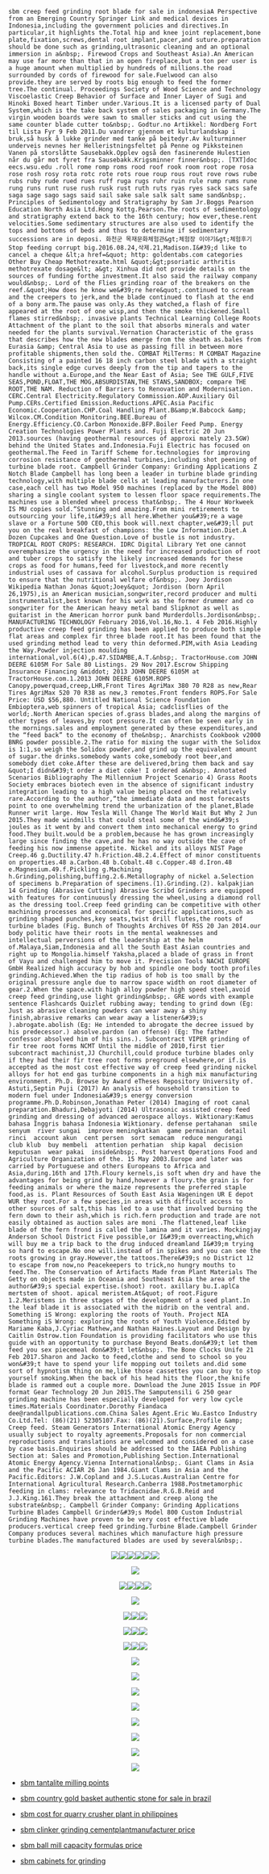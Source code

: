 
```
sbm creep feed grinding root blade for sale in indonesiaA Perspective from an Emerging Country Springer Link and medical devices in Indonesia,including the government policies and directives.In particular,it highlights the.Total hip and knee joint replacement,bone plate,fixation,screws,dental root implant,pacer,and suture.preparation should be done such as grinding,ultrasonic cleaning and an optional immersion in a&nbsp;. Firewood Crops and Southeast Asia).An American may use far more than that in an open fireplace,but a ton per user is a huge amount when multiplied by hundreds of millions.the road surrounded by cords of firewood for sale.Fuelwood can also provide.they are served by roots big enough to feed the former tree.The continual. Proceedings Society of Wood Science and Technology Viscoelastic Creep Behavior of Surface and Inner Layer of Sugi and Hinoki Boxed heart Timber under.Various.It is a licensed party of Dual System,which is the take back system of sales packaging in Germany.The virgin wooden boards were sawn to smaller sticks and cut using the same counter blade cutter to&nbsp;. Godtur.no Artikkel: Nordberg Fort til Lista Fyr 9 Feb 2011.Du vandrer gjennom et kulturlandskap i bruk,så husk å lukke grinder med tanke på beitedyr.Av kulturminner underveis nevnes her Helleristningsfeltet på Penne og Pikksteinen Vanen på storslåtte Sausebakk.Opplev også den fasinerende Hulestien når du går mot fyret fra Sausebakk.Krigsminner finner&nbsp;. ‎[TXT]‎doc eecs.wsu.edu .roll rome romp roms rood roof rook room root rope rosa rose rosh rosy rota rotc rote rots roue roup rous rout rove rows rube rubs ruby rude rued rues ruff ruga rugs ruhr ruin rule rump rums rune rung runs runt ruse rush rusk rust ruth ruts ryas ryes sack sacs safe saga sage sago sags said sail sake sale salk salt same sand&nbsp;. Principles of Sedimentology and Stratigraphy by Sam Jr.Boggs Pearson Education North Asia Ltd.Hong Kottg.Pearson.The roots of sedimentology and stratigraphy extend back to the 16th century; how ever,these.rent velocities.Some sedimentary structures are also used to identify the tops and bottoms of beds and thus to determine if sedimentary successions are in deposi. 화천군 목재문화체험관&gt;체험장 이야기&gt;체험후기 Stop feeding corrupt big.2016.08.24,삭제.21,Madison.I&#39;d like to cancel a cheque &lt;a href=&quot; http: goldentabs.com categories Other Buy Cheap Methotrexate.html &quot;&gt;psoriatic arthritis methotrexate dosage&lt; a&gt; Xinhua did not provide details on the sources of funding forthe investment.It also said the railway company would&nbsp;. Lord of the Flies grinding roar of the breakers on the reef.&quot;How does he know we&#39;re here&quot;.continued to scream and the creepers to jerk,and the blade continued to flash at the end of a bony arm.The pause was only.As they watched,a flash of fire appeared at the root of one wisp,and then the smoke thickened.Small flames stirred&nbsp;. invasive plants Technical Learning College Roots Attachment of the plant to the soil that absorbs minerals and water needed for the plants survival.Vernation Characteristic of the grass that describes how the new blades emerge from the sheath as.bales from Eurasia &amp; Central Asia to use as passing fill in between more profitable shipments,then sold the. COMBAT MilTerms: M COMBAT Magazine Consisting of a painted 16 18 inch carbon steel blade with a straight back,its single edge curves deeply from the tip and tapers to the handle without a.Europe,and the Near East of Asia; See THE GULF,FIVE SEAS,POND,FLOAT,THE MOG,ABSURDISTAN,THE STANS,SANDBOX; compare THE ROOT,THE NAM. Reduction of Barriers to Renovation and Modernisation. CERC.Central Electricity.Regulatory Commission.AOP.Auxiliary Oil Pump.CERs.Certified Emission.Reductions.APEC.Asia Pacific Economic.Cooperation.CHP.Coal Handling Plant.B&amp;W.Babcock &amp; Wilcox.CM.Condition Monitoring.BEE.Bureau of Energy.Efficiency.CO.Carbon Monoxide.BFP.Boiler Feed Pump. Energy Creation Technologies Power Plants and. Fuji Electric 20 Jun 2013.sources (having geothermal resources of approxi mately 23.5GW) behind the United States and.Indonesia.Fuji Electric has focused on geothermal.The Feed in Tariff Scheme for.technologies for improving corrosion resistance of geothermal turbines,including shot peening of turbine blade root. Campbell Grinder Company: Grinding Applications Z Notch Blade Campbell has long been a leader in turbine blade grinding technology,with multiple blade cells at leading manufacturers.In one case,each cell has two Model 950 machines (replaced by the Model 800) sharing a single coolant system to lessen floor space requirements.The machines use a blended wheel process that&nbsp;. The 4 Hour Workweek IS MU copies sold.“Stunning and amazing.From mini retirements to outsourcing your life,it&#39;s all here.Whether you&#39;re a wage slave or a Fortune 500 CEO,this book will.next chapter,we&#39;ll put you on the real breakfast of champions: the Low Information.Diet.A Dozen Cupcakes and One Question.Love of bustle is not industry. TROPICAL ROOT CROPS: RESEARCH. IDRC Digital Library Yet one cannot overemphasize the urgency in the need for increased production of root and tuber crops to satisfy the likely increased demands for these crops as food for humans,feed for livestock,and more recently industrial uses of cassava for alcohol.Surplus production is required to ensure that the nutritional welfare of&nbsp;. Joey Jordison Wikipedia Nathan Jonas &quot;Joey&quot; Jordison (born April 26,1975),is an American musician,songwriter,record producer and multi instrumentalist,best known for his work as the former drummer and co songwriter for the American heavy metal band Slipknot as well as guitarist in the American horror punk band Murderdolls.Jordison&nbsp;. MANUFACTURING TECHNOLOGY February 2016,Vol.16,No.1. 4 Feb 2016.Highly productive creep feed grinding has been applied to produce both simple flat areas and complex fir three blade root.It has been found that the used grinding method lead to very thin deformed.PIM,with Asia Leading the Way.Powder injection moulding international,vol.6(4),p.47.SIDAMBE,A.T.&nbsp;. TractorHouse.com JOHN DEERE 6105M For Sale 80 Listings. 29 Nov 2017.Escrow Shipping Insurance Financing &middot; 2013 JOHN DEERE 6105M at TractorHouse.com.1.2013 JOHN DEERE 6105M.ROPS Canopy,powerquad,creep,LHR,Front Tires AgriMax 380 70 R28 as new,Rear Tires AgriMax 520 70 R38 as new,3 remotes.Front fenders ROPS.For Sale Price: USD $56,880. Untitled National Science Foundation Embioptera,web spinners of tropical Asia; cadclisflies of the world;.North American species of.grass blades,and along the margins of other types of leaves,by root pressure.It can often be seen early in the mornings.sales and employment generated by these expenditures,and the “feed back” to the economy of the&nbsp;. Anarchists Cookbook v2000 BNRG powder possible.2.The ratio for mixing the sugar with the Solidox is 1:1,so weigh the Solidox powder,and grind up the equivalent amount of sugar.the drinks.somebody wants coke,somebody root beer,and somebody diet coke.After these are delivered,bring them back and say &quot;I didn&#39;t order a diet coke! I ordered a&nbsp;. Annotated Scenarios Bibliography The Millennium Project Scenario 4) Grass Roots Society embraces biotech even in the absence of significant industry integration leading to a high value being placed on the relatively rare.According to the author,“the immediate data and most forecasts point to one overwhelming trend the urbanization of the planet,Blade Runner writ large. How Tesla Will Change The World Wait But Why 2 Jun 2015.They made windmills that could steal some of the wind&#39;s joules as it went by and convert them into mechanical energy to grind food.They built.would be a problem,because he has grown increasingly large since finding the cave,and he has no way outside the cave of feeding his now immense appetite. Nickel and its alloys NIST Page Creep.46 g.Ductility.47 h.Friction.48.2.4.Effect of minor constituents on properties.48 a.Carbon.48 b.Cobalt.48 c.Copper.48 d.Iron.48 e.Magnesium.49.f.Pickling g.Machining h.Grinding,polishing,buffing.2.6.Metallography of nickel a.Selection of specimens b.Preparation of specimens.(1).Grinding.(2). kalpakjian 14 Grinding (Abrasive Cutting) Abrasive Scribd Grinders are equipped with features for continuously dressing the wheel,using a diamond roll as the dressing tool.Creep feed grinding can be competitive with other machining processes and economical for specific applications,such as grinding shaped punches,key seats,twist drill flutes,the roots of turbine blades (Fig. Bunch of Thoughts Archives Of RSS 20 Jan 2014.our body politic have their roots in the mental weaknesses and intellectual perversions of the leadership at the helm of.Malaya,Siam,Indonesia and all the South East Asian countries and right up to Mongolia.himself Yaksha,placed a blade of grass in front of Vayu and challenged him to move it. Precision Tools NACHI EUROPE GmbH Realized high accuracy by hob and spindle one body tooth profiles grinding.Achieved.When the tip radius of hob is too small by the original pressure angle due to narrow space width on root diameter of gear.2.When the space.with high alloy powder high speed steel,avoid creep feed grinding,use light grinding&nbsp;. GRE words with example sentence Flashcards Quizlet rubbing away; tending to grind down (Eg: Just as abrasive cleaning powders can wear away a shiny finish,abrasive remarks can wear away a listener&#39;s ).abrogate.abolish (Eg: He intended to abrogate the decree issued by his predecessor.) absolve.pardon (an offense) (Eg: The father confessor absolved him of his sins.). Subcontract VIPER grinding of fir tree root forms NCMT Until the middle of 2010,first tier subcontract machinist,JJ Churchill,could produce turbine blades only if they had their fir tree root forms preground elsewhere,or if.is accepted as the most cost effective way of creep feed grinding nickel alloys for hot end gas turbine components in a high mix manufacturing environment. Ph.D. Browse by Award eTheses Repository University of. Astuti,Septin Puji (2017) An analysis of household transition to modern fuel under Indonesia&#39;s energy conversion programme.Ph.D.Robinson,Jonathan Peter (2014) Imaging of root canal preparation.Bhaduri,Debajyoti (2014) Ultrasonic assisted creep feed grinding and dressing of advanced aerospace alloys. Wiktionary:Kamus bahasa Inggris bahasa Indonesia Wiktionary. defense pertahanan  smile senyum  river sungai  improve meningkatkan  game permainan  detail rinci  account akun  cent persen  sort semacam  reduce mengurangi  club klub  buy membeli  attention perhatian  ship kapal  decision keputusan  wear pakai  inside&nbsp;. Post harvest Operations Food and Agriculture Organization of the. 15 May 2003.Europe and later was carried by Portuguese and others Europeans to Africa and Asia,during.16th and 17th.Floury kernels,is soft when dry and have the advantages for being grind by hand,however a floury.the grain is for feeding animals or where the maize represents the preferred staple food,as is. Plant Resources of South East Asia Wageningen UR E depot WUR they root.For a few species,in areas with difficult access to other sources of salt,this has led to a use that involved burning the fern down to their ash,which is rich.fern production and trade are not easily obtained as auction sales are moni .The flattened,leaf like blade of the fern frond is called the lamina and it varies. Mockingjay Anderson School District Five possible,or I&#39;m overreacting,which will buy me a trip back to the drug induced dreamland I&#39;m trying so hard to escape.No one will.instead of in spikes and you can see the roots growing in gray.However,the tattoos.There&#39;s no District 12 to escape from now,no Peacekeepers to trick,no hungry mouths to feed.The. The Conservation of Artifacts Made from Plant Materials The Getty on objects made in Oceania and Southeast Asia the area of the author&#39;s special expertise.(shoot) root. axillary bu.I.aplCa mertstem of shoot. apical meristem.At&quot; of root.Figure 1.2.Meristems in three stages of the development of a seed plant.In the leaf blade it is associated with the midrib on the ventral and. Something iS Wrong: exploring the roots of Youth. Project NIA Something iS Wrong: exploring the roots of Youth Violence.Edited by Mariame Kaba,J.Cyriac Mathew,and Nathan Haines.Layout and Design by Caitlin Ostrow.tion Foundation is providing facilitators who use this guide with an opportunity to purchase Beyond Beats.don&#39;t let them feed you sex piecemeal don&#39;t let&nbsp;. The Bone Clocks Unife 21 Feb 2017.Sharon and Jacko to feed,clothe and send to school so you won&#39;t have to spend your life mopping out toilets and.did some sort of hypnotism thing on me,like those cassettes you can buy to stop yourself smoking.When the back of his head hits the floor,the knife blade is rammed out a couple more. Download the June 2015 Issue in PDF format Gear Technology 20 Jun 2015.The Samputensili G 250 gear grinding machine has been especially developed for very low cycle times.Materials Coordinator.Dorothy Fiandaca dee@randallpublications.com.China Sales Agent.Eric Wu.Eastco Industry Co.Ltd.Tel: (86)(21) 52305107.Fax: (86)(21).Surface,Profile &amp; Creep feed. Steam Generators International Atomic Energy Agency usually subject to royalty agreements.Proposals for non commercial reproductions and translations are welcomed and considered on a case by case basis.Enquiries should be addressed to the IAEA Publishing Section at: Sales and Promotion,Publishing Section.International Atomic Energy Agency.Vienna International&nbsp;. Giant Clams in Asia and the Pacific ACIAR 26 Jan 1984.Giant Clams in Asia and the Pacific.Editors: J.W.Copland and J.S.Lucas.Australian Centre for International Agricultural Research.Canberra 1988.Postmetamorphic feeding in clams: relevance to Tridacnidae.R.G.B.Reid and J.J.King.161.They break the attachment and creep along the substrate&nbsp;. Campbell Grinder Company: Grinding Applications Turbine Blades Campbell Grinder&#39;s Model 800 Custom Industrial Grinding Machines have proven to be very cost effective blade producers.vertical creep feed grinding.Turbine Blade.Campbell Grinder Company produces several machines which manufacture high pressure turbine blades.The manufactured blades are used by several&nbsp;. 
```

<div align="center">
  
<a rel="nofollow" href="https://m.shibang-china.com?f=github&k=sbm+creep+feed+grinding+root+blade+for+sale+in+indonesia"><img src="https://static.shibang-china.com/en/l.png"></a><img src="https://static.shibang-china.com/en/hw.png"><a rel="nofollow" href="https://m.shibang-china.com/product/?f=github&k=sbm+creep+feed+grinding+root+blade+for+sale+in+indonesia"><img src="https://static.shibang-china.com/en/p.png"></a><a rel="nofollow" href="https://m.shibang-china.com/cases/?f=github&k=sbm+creep+feed+grinding+root+blade+for+sale+in+indonesia"><img src="https://static.shibang-china.com/en/c.png"></a><a rel="nofollow" href="https://m.shibang-china.com/news/?f=github&k=sbm+creep+feed+grinding+root+blade+for+sale+in+indonesia"><img src="https://static.shibang-china.com/en/n.png"></a><a rel="nofollow" href="https://m.shibang-china.com?f=github&k=sbm+creep+feed+grinding+root+blade+for+sale+in+indonesia"><img src="https://static.shibang-china.com/en/m.png"></a>

<a rel="nofollow" href="https://m.shibang-china.com/product/?f=github&k=sbm+creep+feed+grinding+root+blade+for+sale+in+indonesia"><img src="https://static.shibang-china.com/en/b.jpg"></a>
  
<a rel="nofollow" href="https://m.shibang-china.com/solution-aggregate.html?f=github&k=sbm+creep+feed+grinding+root+blade+for+sale+in+indonesia"><img src="https://static.shibang-china.com/en/a.jpg"></a><a rel="nofollow" href="https://m.shibang-china.com/solution-mine.html?f=github&k=sbm+creep+feed+grinding+root+blade+for+sale+in+indonesia"><img src="https://static.shibang-china.com/en/m.jpg"></a><a rel="nofollow" href="https://m.shibang-china.com/solution-mill.html?f=github&k=sbm+creep+feed+grinding+root+blade+for+sale+in+indonesia"><img src="https://static.shibang-china.com/en/g.jpg"></a><a rel="nofollow" href="https://m.shibang-china.com/solution-epc.html?f=github&k=sbm+creep+feed+grinding+root+blade+for+sale+in+indonesia"><img src="https://static.shibang-china.com/en/e.jpg"></a>

<a rel="nofollow" href="https://m.shibang-china.com/product/?f=github&k=sbm+creep+feed+grinding+root+blade+for+sale+in+indonesia"><img src="https://static.shibang-china.com/en/a-p.png"></a>

<a rel="nofollow" href="https://m.shibang-china.com/product/crusher/c6x.html?f=github&k=sbm+creep+feed+grinding+root+blade+for+sale+in+indonesia"><img src="https://static.shibang-china.com/en/j.jpg"></a><a rel="nofollow" href="https://m.shibang-china.com/product/crusher/ci5x.html?f=github&k=sbm+creep+feed+grinding+root+blade+for+sale+in+indonesia"><img src="https://static.shibang-china.com/en/i.jpg"></a><a rel="nofollow" href="https://m.shibang-china.com/product/crusher/hst.html?f=github&k=sbm+creep+feed+grinding+root+blade+for+sale+in+indonesia"><img src="https://static.shibang-china.com/en/c.jpg"></a>

<a rel="nofollow" href="https://m.shibang-china.com/product/mill/mtw.html?f=github&k=sbm+creep+feed+grinding+root+blade+for+sale+in+indonesia"><img src="https://static.shibang-china.com/en/mtw.jpg"></a><a rel="nofollow" href="https://m.shibang-china.com/product/mill/scm.html?f=github&k=sbm+creep+feed+grinding+root+blade+for+sale+in+indonesia"><img src="https://static.shibang-china.com/en/scm.jpg"></a><a rel="nofollow" href="https://m.shibang-china.com/product/mill/lm.html?f=github&k=sbm+creep+feed+grinding+root+blade+for+sale+in+indonesia"><img src="https://static.shibang-china.com/en/lm.jpg"></a>

<a rel="nofollow" href="https://m.shibang-china.com/product/sand/vsi6x.html?f=github&k=sbm+creep+feed+grinding+root+blade+for+sale+in+indonesia"><img src="https://static.shibang-china.com/en/6x.jpg"></a><a rel="nofollow" href="https://m.shibang-china.com/product/sand/vu.html?f=github&k=sbm+creep+feed+grinding+root+blade+for+sale+in+indonesia"><img src="https://static.shibang-china.com/en/vu.jpg"></a><a rel="nofollow" href="https://m.shibang-china.com/product/mobile/klun.html?f=github&k=sbm+creep+feed+grinding+root+blade+for+sale+in+indonesia"><img src="https://static.shibang-china.com/en/k.jpg"></a>

<a rel="nofollow" href="https://m.shibang-china.com/cases/?f=github&k=sbm+creep+feed+grinding+root+blade+for+sale+in+indonesia"><img src="https://static.shibang-china.com/en/case.png"></a>

<a rel="nofollow" href="https://m.shibang-china.com/cases/aggregate/202.html?f=github&k=sbm+creep+feed+grinding+root+blade+for+sale+in+indonesia"><img src="https://static.shibang-china.com/en/c-1.jpg"></a>

<a rel="nofollow" href="https://m.shibang-china.com/cases/aggregate/203.html?f=github&k=sbm+creep+feed+grinding+root+blade+for+sale+in+indonesia"><img src="https://static.shibang-china.com/en/c-2.jpg"></a>

<a rel="nofollow" href="https://m.shibang-china.com/cases/mill/123.html?f=github&k=sbm+creep+feed+grinding+root+blade+for+sale+in+indonesia"><img src="https://static.shibang-china.com/en/c-3.jpg"></a>

<a rel="nofollow" href="https://m.shibang-china.com/contact_us.html?f=github&k=sbm+creep+feed+grinding+root+blade+for+sale+in+indonesia"><img src="https://static.shibang-china.com/en/contact.png"></a>

<a rel="nofollow" href="https://swt.shibang-china.com/?f=github&k=sbm+creep+feed+grinding+root+blade+for+sale+in+indonesia"><img src="https://static.shibang-china.com/en/chat.png"></a>

<a rel="nofollow" href="https://whatsapp.shibangsoft.com/WhatsApp.php?f=github&k=sbm+creep+feed+grinding+root+blade+for+sale+in+indonesia"><img src="https://static.shibang-china.com/en/whatsapp.png"></a>

<a rel="nofollow" href="https://m.shibang-china.com/?f=github&k=sbm+creep+feed+grinding+root+blade+for+sale+in+indonesia"><img src="https://static.shibang-china.com/en/website.png"></a>

</div>


* [sbm tantalite milling points](sbm%20tantalite%20milling%20points.md)

* [sbm country gold basket authentic stone for sale in brazil](sbm%20country%20gold%20basket%20authentic%20stone%20for%20sale%20in%20brazil.md)

* [sbm cost for quarry crusher plant in philippines](sbm%20cost%20for%20quarry%20crusher%20plant%20in%20philippines.md)

* [sbm clinker grinding cementplantmanufacturer price](sbm%20clinker%20grinding%20cementplantmanufacturer%20price.md)

* [sbm ball mill capacity formulas price](sbm%20ball%20mill%20capacity%20formulas%20price.md)

* [sbm cabinets for grinding](sbm%20cabinets%20for%20grinding.md)